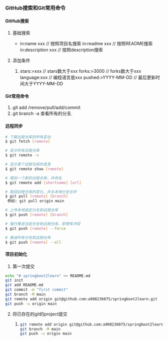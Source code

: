 ### GitHub搜索和Git常用命令

#### GitHub搜索

1. 基础搜索
   - in:name xxx // 按照项目名搜索
     in:readme xxx // 按照README搜索
     in:description xxx // 按照description搜索

2. 添加条件
   1. stars:>xxx // stars数大于xxx
      forks:>3000 // forks数大于xxx
      language:xxx // 编程语言是xxx
      pushed:>YYYY-MM-DD // 最后更新时间大于YYYY-MM-DD

#### Git常用命令

1. git add /remove/pull/add/commit
2. git branch -a  查看所有的分支.

#### 远程同步

```bash
# 下载远程仓库的所有变动
$ git fetch [remote]

# 显示所有远程仓库
$ git remote -v

# 显示某个远程仓库的信息
$ git remote show [remote]

# 增加一个新的远程仓库，并命名
$ git remote add [shortname] [url]

# 取回远程仓库的变化，并与本地分支合并
$ git pull [remote] [branch]
 例如: git pull origin main

# 上传本地指定分支到远程仓库
$ git push [remote] [branch]

# 强行推送当前分支到远程仓库，即使有冲突
$ git push [remote] --force

# 推送所有分支到远程仓库
$ git push [remote] --all
```

#### 项目初始化

1. 第一次提交

~~~bash
echo "# springboot2learn" >> README.md
git init
git add README.md
git commit -m "first commit"
git branch -M main
git remote add origin git@github.com:a908236075/springboot2learn.git
git push -u origin main
~~~

2. 将已存在的git的project提交

   1. ~~~bash
      git remote add origin git@github.com:a908236075/springboot2learn.git
      git branch -M main
      git push -u origin main
      ~~~